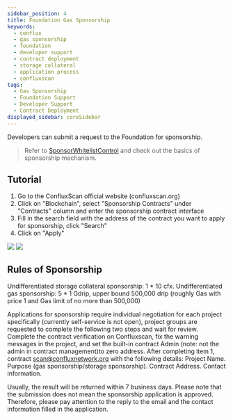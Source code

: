 ```yaml
---
sidebar_position: 4
title: Foundation Gas Sponsorship
keywords:
  - conflux
  - gas sponsorship
  - foundation
  - developer support
  - contract deployment
  - storage collateral
  - application process
  - confluxscan
tags:
  - Gas Sponsorship
  - Foundation Support
  - Developer Support
  - Contract Deployment
displayed_sidebar: coreSidebar
---
```


Developers can submit a request to the Foundation for sponsorship.

> Refer to [SponsorWhitelistControl](../core-space-basics/internal-contracts/sponsor-whitelist-control.md) and check out the basics of sponsorship mechanism.

## Tutorial

1. Go to the ConfluxScan official website (confluxscan.org)
2. Click on "Blockchain", select "Sponsorship Contracts" under "Contracts" column and enter the sponsorship contract interface
3. Fill in the search field with the address of the contract you want to apply for sponsorship, click "Search"
4. Click on "Apply"

![](image/2023-03-06-18-12-16.png)
![](image/2023-03-06-18-12-27.png)

## Rules of Sponsorship

Undifferentiated storage collateral sponsorship: 1 * 10 cfx.
Undifferentiated gas sponsorship: 5 * 1 Gdrip, upper bound 500,000 drip (roughly Gas with price 1 and Gas limit of no more than 500,000)

Applications for sponsorship require individual negotiation for each project specifically (currently self-service is not open), project groups are requested to complete the following two steps and wait for review.
Complete the contract verification on Confluxscan, fix the warning messages in the project, and set the built-in contract Admin (note: not the admin in contract management)to zero address.
After completing item 1, contract scan@confluxnetwork.org with the following details:
Project Name.
Purpose (gas sponsorship/storage sponsorship).
Contract Address.
Contact information.

Usually, the result will be returned within 7 business days. Please note that the submission does not mean the sponsorship application is approved. Therefore, please pay attention to the reply to the email and the contact information filled in the application.
